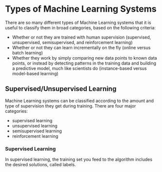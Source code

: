 # Types of Machine Learning Systems

There are so many different types of Machine Learning systems that it is useful to classify them in broad categories, based on the following criteria:
+ Whether or not they are trained with human supervision (supervised, unsupervised, semisupervised, and reinforcement learning)
+ Whether or not they can learn incrementally on the fly (online versus batch learning)
+ Whether they work by simply comparing new data points to known data points, or instead by detecting patterns in the training data and building a predictive model, much like scientists do (instance-based versus model-based learning)

## Supervised/Unsupervised Learning

Machine Learning systems can be classified according to the amount and type of supervision they get during training. There are four major categories: 
+ supervised learning
+ unsupervised learning
+ semisupervised learning
+ reinforcement learning

### Supervised Learning

In supervised learning, the training set you feed to the algorithm includes the desired solutions, called labels.
